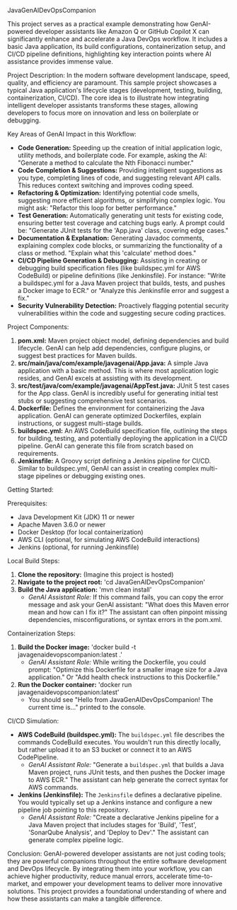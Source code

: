 JavaGenAIDevOpsCompanion

This project serves as a practical example demonstrating how GenAI-powered developer assistants like Amazon Q or GitHub Copilot X can significantly enhance and accelerate a Java DevOps workflow. It includes a basic Java application, its build configurations, containerization setup, and CI/CD pipeline definitions, highlighting key interaction points where AI assistance provides immense value.

Project Description:
In the modern software development landscape, speed, quality, and efficiency are paramount. This sample project showcases a typical Java application's lifecycle stages (development, testing, building, containerization, CI/CD). The core idea is to illustrate how integrating intelligent developer assistants transforms these stages, allowing developers to focus more on innovation and less on boilerplate or debugging.

Key Areas of GenAI Impact in this Workflow:
*   **Code Generation:** Speeding up the creation of initial application logic, utility methods, and boilerplate code. For example, asking the AI: "Generate a method to calculate the Nth Fibonacci number."
*   **Code Completion & Suggestions:** Providing intelligent suggestions as you type, completing lines of code, and suggesting relevant API calls. This reduces context switching and improves coding speed.
*   **Refactoring & Optimization:** Identifying potential code smells, suggesting more efficient algorithms, or simplifying complex logic. You might ask: "Refactor this loop for better performance."
*   **Test Generation:** Automatically generating unit tests for existing code, ensuring better test coverage and catching bugs early. A prompt could be: "Generate JUnit tests for the 'App.java' class, covering edge cases."
*   **Documentation & Explanation:** Generating Javadoc comments, explaining complex code blocks, or summarizing the functionality of a class or method. "Explain what this 'calculate' method does."
*   **CI/CD Pipeline Generation & Debugging:** Assisting in creating or debugging build specification files (like buildspec.yml for AWS CodeBuild) or pipeline definitions (like Jenkinsfile). For instance: "Write a buildspec.yml for a Java Maven project that builds, tests, and pushes a Docker image to ECR." or "Analyze this Jenkinsfile error and suggest a fix."
*   **Security Vulnerability Detection:** Proactively flagging potential security vulnerabilities within the code and suggesting secure coding practices.

Project Components:
1.  **pom.xml:** Maven project object model, defining dependencies and build lifecycle. GenAI can help add dependencies, configure plugins, or suggest best practices for Maven builds.
2.  **src/main/java/com/example/javagenai/App.java:** A simple Java application with a basic method. This is where most application logic resides, and GenAI excels at assisting with its development.
3.  **src/test/java/com/example/javagenai/AppTest.java:** JUnit 5 test cases for the App class. GenAI is incredibly useful for generating initial test stubs or suggesting comprehensive test scenarios.
4.  **Dockerfile:** Defines the environment for containerizing the Java application. GenAI can generate optimized Dockerfiles, explain instructions, or suggest multi-stage builds.
5.  **buildspec.yml:** An AWS CodeBuild specification file, outlining the steps for building, testing, and potentially deploying the application in a CI/CD pipeline. GenAI can generate this file from scratch based on requirements.
6.  **Jenkinsfile:** A Groovy script defining a Jenkins pipeline for CI/CD. Similar to buildspec.yml, GenAI can assist in creating complex multi-stage pipelines or debugging existing ones.

Getting Started:

Prerequisites:
*   Java Development Kit (JDK) 11 or newer
*   Apache Maven 3.6.0 or newer
*   Docker Desktop (for local containerization)
*   AWS CLI (optional, for simulating AWS CodeBuild interactions)
*   Jenkins (optional, for running Jenkinsfile)

Local Build Steps:
1.  **Clone the repository:** (Imagine this project is hosted)
2.  **Navigate to the project root:** 'cd JavaGenAIDevOpsCompanion'
3.  **Build the Java application:** 'mvn clean install'
    *   *GenAI Assistant Role:* If this command fails, you can copy the error message and ask your GenAI assistant: "What does this Maven error mean and how can I fix it?" The assistant can often pinpoint missing dependencies, misconfigurations, or syntax errors in the pom.xml.

Containerization Steps:
1.  **Build the Docker image:** 'docker build -t javagenaidevopscompanion:latest .'
    *   *GenAI Assistant Role:* While writing the Dockerfile, you could prompt: "Optimize this Dockerfile for a smaller image size for a Java application." Or "Add health check instructions to this Dockerfile."
2.  **Run the Docker container:** 'docker run javagenaidevopscompanion:latest'
    *   You should see "Hello from JavaGenAIDevOpsCompanion! The current time is..." printed to the console.

CI/CD Simulation:
*   **AWS CodeBuild (buildspec.yml):** The `buildspec.yml` file describes the commands CodeBuild executes. You wouldn't run this directly locally, but rather upload it to an S3 bucket or connect it to an AWS CodePipeline.
    *   *GenAI Assistant Role:* "Generate a `buildspec.yml` that builds a Java Maven project, runs JUnit tests, and then pushes the Docker image to AWS ECR." The assistant can help generate the correct syntax for AWS commands.
*   **Jenkins (Jenkinsfile):** The `Jenkinsfile` defines a declarative pipeline. You would typically set up a Jenkins instance and configure a new pipeline job pointing to this repository.
    *   *GenAI Assistant Role:* "Create a declarative Jenkins pipeline for a Java Maven project that includes stages for 'Build', 'Test', 'SonarQube Analysis', and 'Deploy to Dev'." The assistant can generate complex pipeline logic.

Conclusion:
GenAI-powered developer assistants are not just coding tools; they are powerful companions throughout the entire software development and DevOps lifecycle. By integrating them into your workflow, you can achieve higher productivity, reduce manual errors, accelerate time-to-market, and empower your development teams to deliver more innovative solutions. This project provides a foundational understanding of where and how these assistants can make a tangible difference.